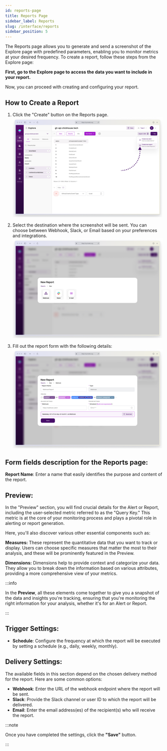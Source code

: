 ```yaml
---
id: reports-page
title: Reports Page
sidebar_label: Reports
slug: /interface/reports
sidebar_position: 5
---
```


The Reports page allows you to generate and send a screenshot of the Explore page with predefined parameters, enabling you to monitor metrics at your desired frequency. To create a report, follow these steps from the Explore page:

**First, go to the Explore page to access the data you want to include in your report.**

Now, you can proceed with creating and configuring your report.

## How to Create a Report

1. Click the "Create" button on the Reports page.
![Reports Page](/docs/interface/img/report1.png)

2. Select the destination where the screenshot will be sent. You can choose between Webhook, Slack, or Email based on your preferences and integrations.
![Reports Destination](/docs/interface/img/report2.png)

3. Fill out the report form with the following details:
![Reports Form](/docs/interface/img/report3.png)

## Form fields description for the Reports page:

**Report Name**: Enter a name that easily identifies the purpose and content of the report.


  ## Preview:

  In the "Preview" section, you will find crucial details for the Alert or Report, including the user-selected metric referred to as the "Query Key." This metric is at the core of your monitoring process and plays a pivotal role in alerting or report generation.

  Here, you'll also discover various other essential components such as:

  **Measures:** These represent the quantitative data that you want to track or display. Users can choose specific measures that matter the most to their analysis, and these will be prominently featured in the Preview.

  **Dimensions:** Dimensions help to provide context and categorize your data. They allow you to break down the information based on various attributes, providing a more comprehensive view of your metrics.

:::info

  In the **Preview**, all these elements come together to give you a snapshot of the data and insights you're tracking, ensuring that you're monitoring the right information for your analysis, whether it's for an Alert or Report.

:::

  ## Trigger Settings:
  - **Schedule**: Configure the frequency at which the report will be executed by setting a schedule (e.g., daily, weekly, monthly).
  

  ## Delivery Settings:

   The available fields in this section depend on the chosen delivery method for the report. Here are some common options:

   - **Webhook**: Enter the URL of the webhook endpoint where the report will be sent.
   - **Slack**: Provide the Slack channel or user ID to which the report will be delivered.
   - **Email**: Enter the email address(es) of the recipient(s) who will receive the report.

:::note

Once you have completed the settings, click the **"Save"** button.

:::